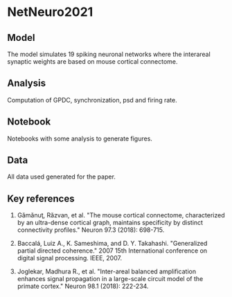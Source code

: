 # **NetNeuro2021**


## Model

The model simulates 19 spiking neuronal networks where the interareal synaptic weights are based on mouse cortical connectome.

## Analysis 

Computation of GPDC, synchronization, psd and firing rate. 

## Notebook

Notebooks with some analysis to generate figures.

## Data

All data used generated for the paper.


## Key references


1. Gămănuţ, Răzvan, et al. "The mouse cortical connectome, characterized by an ultra-dense cortical graph, maintains specificity by distinct connectivity profiles." Neuron 97.3 (2018): 698-715.

2. Baccalá, Luiz A., K. Sameshima, and D. Y. Takahashi. "Generalized partial directed coherence." 2007 15th International conference on digital signal processing. IEEE, 2007.

3. Joglekar, Madhura R., et al. "Inter-areal balanced amplification enhances signal propagation in a large-scale circuit model of the primate cortex." Neuron 98.1 (2018): 222-234.

